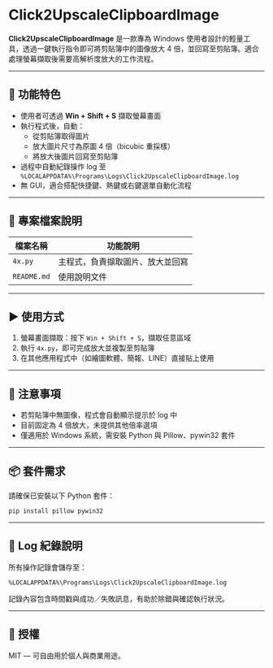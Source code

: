# Click2UpscaleClipboardImage

**Click2UpscaleClipboardImage** 是一款專為 Windows 使用者設計的輕量工具，透過一鍵執行指令即可將剪貼簿中的圖像放大 4 倍，並回寫至剪貼簿。適合處理螢幕擷取後需要高解析度放大的工作流程。

---

## 🔧 功能特色

- 使用者可透過 **Win + Shift + S** 擷取螢幕畫面
- 執行程式後，自動：
  - 從剪貼簿取得圖片
  - 放大圖片尺寸為原圖 4 倍（bicubic 重採樣）
  - 將放大後圖片回寫至剪貼簿
- 過程中自動紀錄操作 log 至 `%LOCALAPPDATA%\Programs\Logs\Click2UpscaleClipboardImage.log`
- 無 GUI，適合搭配快捷鍵、熱鍵或右鍵選單自動化流程

---

## 📁 專案檔案說明

| 檔案名稱   | 功能說明                            |
|------------|-------------------------------------|
| `4x.py`    | 主程式，負責擷取圖片、放大並回寫   |
| `README.md`| 使用說明文件                         |

---

## ▶️ 使用方式

1. 螢幕畫面擷取：按下 `Win + Shift + S`，擷取任意區域
2. 執行 `4x.py`，即可完成放大並複製至剪貼簿
3. 在其他應用程式中（如繪圖軟體、簡報、LINE）直接貼上使用

---

## 🧠 注意事項

- 若剪貼簿中無圖像，程式會自動顯示提示於 log 中
- 目前固定為 4 倍放大，未提供其他倍率選項
- 僅適用於 Windows 系統，需安裝 Python 與 Pillow、pywin32 套件

---

## 📦 套件需求

請確保已安裝以下 Python 套件：

```bash
pip install pillow pywin32
```

---

## 🧼 Log 紀錄說明

所有操作記錄會儲存至：

```
%LOCALAPPDATA%\Programs\Logs\Click2UpscaleClipboardImage.log
```

記錄內容包含時間戳與成功／失敗訊息，有助於除錯與確認執行狀況。

---

## 📎 授權

MIT — 可自由用於個人與商業用途。
